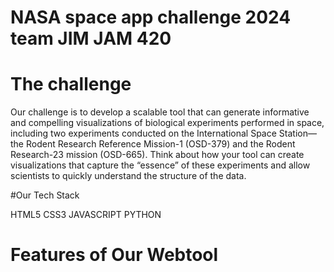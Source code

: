 # NASA space app challenge 2024 team JIM JAM 420
# The challenge
Our challenge is to develop a scalable tool that can generate informative and compelling visualizations of biological experiments performed in space, including two experiments conducted on the International Space Station—the Rodent Research Reference Mission-1 (OSD-379) and the Rodent Research-23 mission (OSD-665). Think about how your tool can create visualizations that capture the “essence” of these experiments and allow scientists to quickly understand the structure of the data.

#Our Tech Stack

HTML5
CSS3
JAVASCRIPT
PYTHON

# Features of Our Webtool

